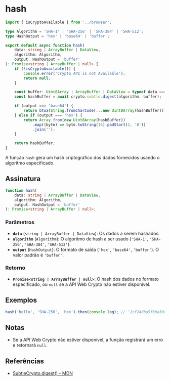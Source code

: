 # hash

```typescript
import { isCryptoAvailable } from '../browser';

type Algorithm = 'SHA-1' | 'SHA-256' | 'SHA-384' | 'SHA-512';
type HashOutput = 'hex' | 'base64' | 'buffer';

export default async function hash(
	data: string | ArrayBuffer | DataView,
	algorithm: Algorithm,
	output: HashOutput = 'buffer'
): Promise<string | ArrayBuffer | null> {
	if (!isCryptoAvailable()) {
		console.error('Crypto API is not Available');
		return null;
	}

	const buffer: Uint8Array | ArrayBuffer | DataView = typeof data === 'string' ? new TextEncoder().encode(data) : data;
	const hashBuffer = await crypto.subtle.digest(algorithm, buffer);

	if (output === 'base64') {
		return btoa(String.fromCharCode(...new Uint8Array(hashBuffer)));
	} else if (output === 'hex') {
		return Array.from(new Uint8Array(hashBuffer))
			.map((byte) => byte.toString(16).padStart(2, '0'))
			.join('');
	}

	return hashBuffer;
}
```

A função `hash` gera um hash criptográfico dos dados fornecidos usando o algoritmo especificado.

## Assinatura

```typescript
function hash(
	data: string | ArrayBuffer | DataView,
	algorithm: Algorithm,
	output: HashOutput = 'buffer'
): Promise<string | ArrayBuffer | null>;
```

### Parâmetros

- **`data`** (`string | ArrayBuffer | DataView`): Os dados a serem hashados.
- **`algorithm`** (`Algorithm`): O algoritmo de hash a ser usado (`'SHA-1'`, `'SHA-256'`, `'SHA-384'`, `'SHA-512'`).
- **`output`** (`HashOutput`): O formato de saída (`'hex'`, `'base64'`, `'buffer'`). O valor padrão é `'buffer'`.

### Retorno

- **`Promise<string | ArrayBuffer | null>`**: O hash dos dados no formato especificado, ou `null` se a API Web Crypto não estiver disponível.

## Exemplos

```typescript
hash('hello', 'SHA-256', 'hex').then(console.log); // '2cf24dba5fb0a30e26e83b2ac5b9e29e1b161e5c1fa7425e73043362938b9824'
```

## Notas

- Se a API Web Crypto não estiver disponível, a função registrará um erro e retornará `null`.

## Referências

- [SubtleCrypto.digest() - MDN](https://developer.mozilla.org/en-US/docs/Web/API/SubtleCrypto/digest)
